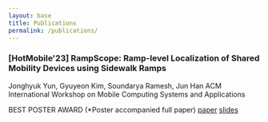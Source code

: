 ```yaml
---
layout: base
title: Publications
permalink: /publications/
---
```


### [HotMobile'23] RampScope: Ramp-level Localization of Shared Mobility Devices using Sidewalk Ramps
Jonghyuk Yun, Gyuyeon Kim, Soundarya Ramesh, Jun Han
ACM International Workshop on Mobile Computing Systems and Applications

BEST POSTER AWARD (*Poster accompanied full paper)
[paper](https://dl.acm.org/doi/abs/10.1145/3572864.3580334) [slides](https://drive.google.com/file/d/1fXiNkK_Yi901q7NssSk9TylWzYm1Nvxb/view)